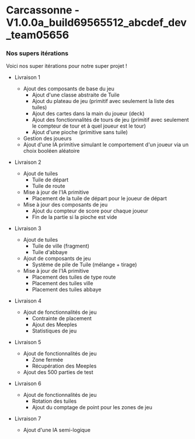 # Carcassonne - V1.0.0a_build69565512_abcdef_dev_team05656
### Nos supers itérations

Voici nos super itérations pour notre super projet !

- Livraison 1
  - Ajout des composants de base du jeu
    - Ajout d'une classe abstraite de Tuile
    - Ajout du plateau de jeu (primitif avec seulement la liste des tuiles)
    - Ajout des cartes dans la main du joueur (deck)
    - Ajout des fonctionnalités de tours de jeu (primitif avec seulement le compteur de tour et à quel joueur est le tour)
    - Ajout d'une pioche (primitive sans tuile)
  - Gestion des joueurs
  - Ajout d'une IA primitive simulant le comportement d'un joueur via un choix booléen aléatoire

- Livraison 2
  - Ajout de tuiles
    - Tuile de départ
    - Tuile de route
  - Mise à jour de l'IA primitive
    - Placement de la tuile de départ pour le joueur de départ
  - Mise à jour des composants de jeu
    - Ajout du compteur de score pour chaque joueur
    - Fin de la partie si la pioche est vide

- Livraison 3
  - Ajout de tuiles
    - Tuile de ville (fragment)
    - Tuile d'abbaye
  - Ajout de composants de jeu
    - Système de pile de Tuile (mélange + tirage)
  - Mise à jour de l'IA  primitive
    - Placement des tuiles de type route
    - Placement des tuiles ville
    - Placement des tuiles abbaye
 
 - Livraison 4
   - Ajout de fonctionnalités de jeu
     - Contrainte de placement
     - Ajout des Meeples
     - Statistiques de jeu

  - Livraison 5
    - Ajout de fonctionnalités de jeu
      - Zone fermée
      - Récupération des Meeples
    - Ajout des 500 parties de test
 
  - Livraison 6
    - Ajout de fonctionnalités de jeu
      - Rotation des tuiles
      - Ajout du comptage de point pour les zones de jeu

  - Livraison 7
    - Ajout d'une IA semi-logique

